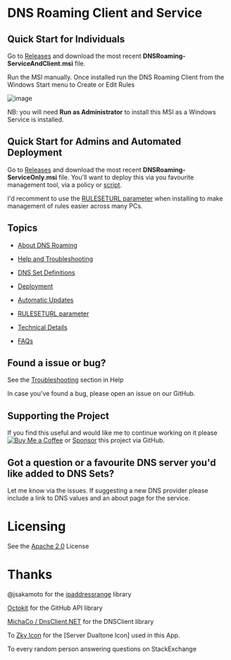 # DNS Roaming Client and Service

## Quick Start for Individuals

Go to [Releases](https://github.com/andrewbadge/DNSRoaming/releases) and download the most recent **DNSRoaming-ServiceAndClient.msi** file. 

Run the MSI manually. Once installed run the DNS Roaming Client from the Windows Start menu to Create or Edit Rules

![image](https://user-images.githubusercontent.com/15990355/132930618-01ad00db-d038-4674-a3e7-610707ab8252.png)

NB: you will need **Run as Administrator** to install this MSI as a Windows Service is installed.

## Quick Start for Admins and Automated Deployment 

Go to [Releases](https://github.com/andrewbadge/DNSRoaming/releases) and download the most recent **DNSRoaming-ServiceOnly.msi** file. You'll want to deploy this via you favourite management tool,  via a policy or [script](https://github.com/andrewbadge/DNSRoaming/blob/main/Deployment/Deploy-Windows-DNSRoaming.ps1).

I'd recomment to use the [RULESETURL parameter](https://github.com/andrewbadge/DNSRoaming/blob/main/Deployment/RuleSetURL.md) when installing to make management of rules easier across many PCs.

## Topics

- [About DNS Roaming](https://github.com/andrewbadge/DNSRoaming/blob/main/Help/AboutDNSRoaming.md)

- [Help and Troubleshooting](https://github.com/andrewbadge/DNSRoaming/blob/main/Help/Readme.md)

- [DNS Set Definitions](https://github.com/andrewbadge/DNSRoaming/blob/main/Help/DNSSets.md)

- [Deployment](https://github.com/andrewbadge/DNSRoaming/blob/main/Deployment/Readme.md)

- [Automatic Updates](https://github.com/andrewbadge/DNSRoaming/blob/main/Deployment/DNS-Roaming-Updater.md) 

- [RULESETURL parameter](https://github.com/andrewbadge/DNSRoaming/blob/main/Deployment/RuleSetURL.md)

- [Technical Details](https://github.com/andrewbadge/DNSRoaming/blob/main/Help/Technical.md)

- [FAQs](https://github.com/andrewbadge/DNSRoaming/blob/main/Help/FAQ.md)

## Found a issue or bug?

See the [Troubleshooting](https://github.com/andrewbadge/DNSRoaming/blob/main/Help/Readme.md) section in Help

In case you've found a bug, please open an issue on our GitHub.

## Supporting the Project

If you find this useful and would like me to continue working on it please [![Buy Me a Coffee](https://github.com/andrewbadge/DNSRoaming/blob/main/Images/BuyMeACoffee.png)](https://buymeacoffee.com/AndrewBadge) or [Sponsor](https://github.com/sponsors/andrewbadge) this project via GitHub.

## Got a question or a  favourite DNS server you'd like added to DNS Sets?

Let me know via the issues. If suggesting a new DNS provider please include a link to DNS values and an about page for the service.

# Licensing

See the [Apache 2.0](https://github.com/andrewbadge/DNSRoaming/blob/main/LICENSE) License

# Thanks

@jsakamoto for the [ipaddressrange](https://github.com/jsakamoto/ipaddressrange) library

[Octokit](https://github.com/octokit) for the GitHub API library
 
[MichaCo / DnsClient.NET](https://github.com/MichaCo/DnsClient.NET) for the DNSClient library
 
To [Zky Icon](https://iconscout.com/contributors/zkyicon) for the [Server Dualtone Icon] used in this App. 

To every random person answering questions on StackExchange
